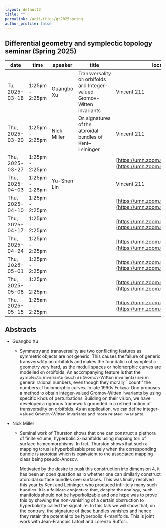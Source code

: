 ```yaml
---
layout: default2
title: ""
permalink: /activities/gt2025spring
author_profile: false
---
```


## Differential geometry and symplectic topology seminar (Spring 2025)

| date | time | speaker | title | location
| -- | -- | ---- | -------- | ----- 
 | Tu, 2025-03-18 | 1:25pm - 2:25pm | Guangbo Xu| Transversality on orbifolds and Integer-valued Gromov-Witten invariants | Vincent 211| 
 | Thu, 2025-03-20 | 1:25pm - 2:25pm | Nick Miller  | On signatures of the atoroidal bundles of Kent–Leininger | Vincent 211 | 
 | Thu, 2025-03-27 | 1:25pm - 2:25pm |  |  | [https://umn.zoom.us/j/92113794726](https://umn.zoom.us/j/92113794726) | 
 | Thu, 2025-04-03 | 1:25pm - 2:25pm | Yu-Shen Lin |  | Vincent 211 | 
 | Thu, 2025-04-10 | 1:25pm - 2:25pm |  |  | [https://umn.zoom.us/j/92113794726](https://umn.zoom.us/j/92113794726) | 
 | Thu, 2025-04-17 | 1:25pm - 2:25pm |  |  | [https://umn.zoom.us/j/92113794726](https://umn.zoom.us/j/92113794726) | 
 | Thu, 2025-04-24 | 1:25pm - 2:25pm |  |  | [https://umn.zoom.us/j/92113794726](https://umn.zoom.us/j/92113794726) | 
 | Thu, 2025-05-01 | 1:25pm - 2:25pm |  |  | [https://umn.zoom.us/j/92113794726](https://umn.zoom.us/j/92113794726) | 
 | Thu, 2025-05-08 | 1:25pm - 2:25pm |  |  | [https://umn.zoom.us/j/92113794726](https://umn.zoom.us/j/92113794726) | 
 | Thu, 2025-05-15 | 1:25pm - 2:25pm |  |  | [https://umn.zoom.us/j/92113794726](https://umn.zoom.us/j/92113794726) | 

 ## Abstracts

- Guangbo Xu

  - Symmetry and transversality are two conflicting features as symmetric objects are not generic. This causes the failure of generic transversality on orbifolds and makes the foundation of symplectic geometry very hard, as the moduli spaces or holomorphic curves are modelled on orbifolds. An accompanying feature is that the symplectic invariants (such as Gromov-Witten invariants) are in general rational numbers, even though they morally ``count'' the numbers of holomorphic curves. In late 1990s Fukaya-Ono proposes a method to obtain integer-valued Gromov-Witten invariants by using specific kinds of perturbations. Building on their vision, we have developed a rigorous framework grounded in a refined notion of transversality on orbifolds. As an application, we can define integer-valued Gromov-Witten invariants and more related invariants.

- Nick Miller
  
  - Seminal work of Thurston shows that one can construct a plethora of finite volume, hyperbolic 3-manifolds using mapping tori of surface homeomorphisms. In fact, Thurston shows that such a mapping torus is hyperbolizable precisely when the corresponding bundle is atoroidal which is equivalent to the associated mapping class being pseudo-Anosov.

    Motivated by the desire to push this construction into dimension 4, it has been an open question as to whether one can similarly construct atoroidal surface bundles over surfaces. This was finally resolved this year by Kent and Leininger, who produced infinitely many such bundles. It is a folklore conjecture that, despite the analogy, such manifolds should not be hyperbolizable and one hope was to prove this by showing the non-vanishing of a certain obstruction to hyperbolicity called the signature. In this talk we will show that, on the contrary, the signature of these bundles vanishes and hence they retain the potential to be hyperbolic 4-manifolds. This is joint work with Jean-Francois Lafont and Lorenzo Ruffoni.
